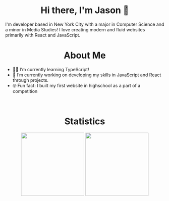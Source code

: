 
<h1 align = "center">Hi there, I'm Jason 👋</h1>
I'm developer based in New York City with a major in Computer Science and a minor in Media Studies! I love creating modern and fluid websites primarily with React and JavaScript.

<br/>

<h1 align = "center">About Me</h1>

<ul>
  <li>👨‍🎓 I’m currently learning TypeScript!</li>
  <li>💪 I’m currently working on developing my skills in JavaScript and React through projects.</li>
  <li>🤓 Fun fact: I built my first website in highschool as a part of a competition</li>
</ul>

<br/>

<h1 align = "center">Statistics</h1>

<p align = "center">
<img src = "https://github-readme-stats.vercel.app/api?username=JS0Nwong&count_private=true&show_icons=true&theme=tokyonight" height = "200"> 
<img src = "https://github-readme-stats.vercel.app/api/top-langs/?username=JS0Nwong&layout=compact&show_icons=true&theme=tokyonight" height = "200">
</p>
<!--

Here are some ideas to get you started:

- 🔭 I’m currently working on ...
- 🌱 I’m currently learning ...
- 👯 I’m looking to collaborate on ...
- 🤔 I’m looking for help with ...
- 💬 Ask me about ...
- 📫 How to reach me: ...
- 😄 Pronouns: ...
- ⚡ Fun fact: ...
-->
